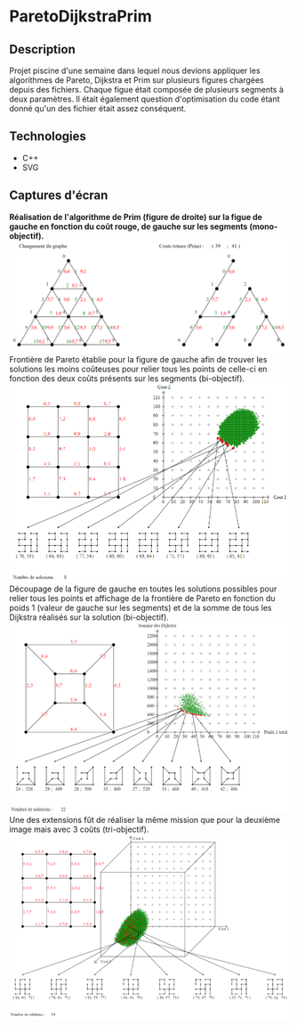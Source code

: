 # ParetoDijkstraPrim
## Description
Projet piscine d'une semaine dans lequel nous devions appliquer les algorithmes de Pareto, Dijkstra et Prim sur plusieurs figures chargées depuis des fichiers.
Chaque figue était composée de plusieurs segments à deux paramètres.
Il était également question d'optimisation du code étant donné qu'un des fichier était assez conséquent. 
## Technologies
* C++
* SVG
## Captures d'écran
<b>Réalisation de l'algorithme de Prim (figure de droite) sur la figue de gauche en fonction du coût rouge, de gauche sur les segments (mono-objectif).</b><br/>
![alt text](https://github.com/Paulcou/projets-ecole/blob/main/images/Prim.png?raw=true "Prim")<br/>
Frontière de Pareto établie pour la figure de gauche afin de trouver les solutions les moins coûteuses pour relier tous les points de celle-ci en fonction des deux coûts présents sur les segments (bi-objectif).<br/>
![alt text](https://github.com/Paulcou/projets-ecole/blob/main/images/ParetoRender.PNG?raw=true "Pareto")<br/>
Découpage de la figure de gauche en toutes les solutions possibles pour relier tous les points et affichage de la frontière de Pareto en fonction du poids 1 (valeur de gauche sur les segments) et de la somme de tous les Dijkstra réalisés sur la solution (bi-objectif).<br/>
![alt text](https://github.com/Paulcou/projets-ecole/blob/main/images/Dijkstra.png?raw=true "Dijkstra")<br/>
Une des extensions fût de réaliser la même mission que pour la deuxième image mais avec 3 coûts (tri-objectif).<br/>
![alt text](https://github.com/Paulcou/projets-ecole/blob/main/images/ParetoRender2.png?raw=true "Pareto 2")<br/>
